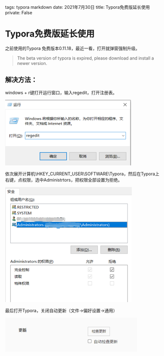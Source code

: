 tags: typora markdown
date: 2021年7月30日
title: Typora免费版延长使用
private: False

# Typora免费版延长使用

之前使用的Typora 免费版本0.11.18，最近一看，打开就弹窗强制升级。

> The beta version of typora is expired, please download and install a newer version.

## 解决方法：

windows + r键打开运行窗口，输入regedit，打开注册表。

<img src="image-20221003191343794.png" alt="image-20221003191343794" style="zoom:80%;" />

依次展开计算机\HKEY_CURRENT_USER\SOFTWARE\Typora，然后在Typora上右键，点权限，选中Administrtors，把权限全部设置为拒绝。

<img src="image-20221003191720920.png" alt="image-20221003191720920" style="zoom:80%;" />

最后打开Typora，关闭自动更新（文件->偏好设置->通用）

<img src="image-20221003191943158.png" alt="image-20221003191943158" style="zoom:80%;" />